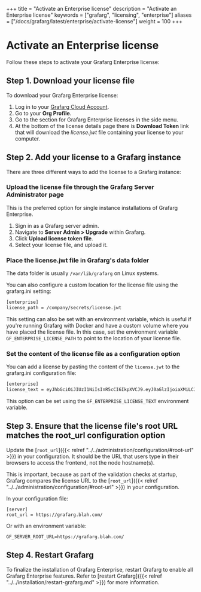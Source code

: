 +++
title = "Activate an Enterprise license"
description = "Activate an Enterprise license"
keywords = ["grafarg", "licensing", "enterprise"]
aliases = ["/docs/grafarg/latest/enterprise/activate-license"]
weight = 100
+++

# Activate an Enterprise license

Follow these steps to activate your Grafarg Enterprise license:

## Step 1. Download your license file

To download your Grafarg Enterprise license:

1. Log in to your [Grafarg Cloud Account](https://grafarg.com).
1. Go to your **Org Profile**.
1. Go to the section for Grafarg Enterprise licenses in the side menu.
1. At the bottom of the license details page there is **Download Token** link that will download the *license.jwt* file containing your license to your computer.

## Step 2. Add your license to a Grafarg instance

There are three different ways to add the license to a Grafarg instance:

### Upload the license file through the Grafarg Server Administrator page

This is the preferred option for single instance installations of Grafarg Enterprise.

1. Sign in as a Grafarg server admin.
1. Navigate to **Server Admin > Upgrade** within Grafarg.
1. Click **Upload license token file**.
1. Select your license file, and upload it.

### Place the license.jwt file in Grafarg's data folder

  The data folder is usually `/var/lib/grafarg` on Linux systems.

  You can also configure a custom location for the license file using the grafarg.ini setting:

  ```bash
  [enterprise]
  license_path = /company/secrets/license.jwt
  ```

  This setting can also be set with an environment variable, which is useful if you're running Grafarg with Docker and have a custom volume where you have placed the license file. In this case, set the environment variable `GF_ENTERPRISE_LICENSE_PATH` to point to the location of your license file.

### Set the content of the license file as a configuration option

  You can add a license by pasting the content of the `license.jwt`
  to the grafarg.ini configuration file:

  ```bash
  [enterprise]
  license_text = eyJhbGciOiJIUzI1NiIsInR5cCI6IkpXVCJ9.eyJ0aGlzIjoiaXMiLCJub3QiOiJhIiwidmFsaWQiOiJsaWNlbnNlIn0.bxDzxIoJlYMwiEYKYT_l2s42z0Y30tY-6KKoyz9RuLE
  ```
  
  This option can be set using the `GF_ENTERPRISE_LICENSE_TEXT`
  environment variable.

## Step 3. Ensure that the license file's root URL matches the root_url configuration option

Update the [`root_url`]({{< relref "../../administration/configuration/#root-url" >}}) in your configuration. It should be the URL that users type in their browsers to access the frontend, not the node hostname(s).

This is important, because as part of the validation checks at startup, Grafarg compares the license URL to the [`root_url`]({{< relref "../../administration/configuration/#root-url" >}}) in your configuration.

In your configuration file:

```
[server]
root_url = https://grafarg.blah.com/
```

Or with an environment variable:

```
GF_SERVER_ROOT_URL=https://grafarg.blah.com/
```

## Step 4. Restart Grafarg

To finalize the installation of Grafarg Enterprise, restart Grafarg to enable all Grafarg Enterprise features. Refer to [restart Grafarg]({{< relref "../../installation/restart-grafarg.md" >}}) for more information.
